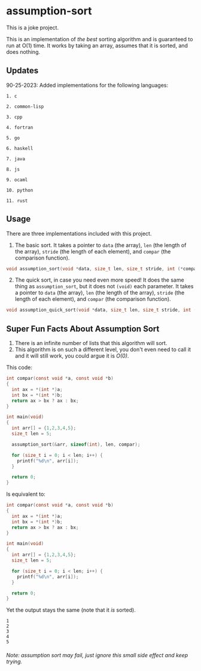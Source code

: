 # assumption-sort

This is a joke project.

This is an implementation of *the best* sorting algorithm and is guaranteed to run at O(1) time. It works by taking an array, assumes that it is sorted, and does nothing.

## Updates
90-25-2023: Added implementations for the following languages:

    1. c

    2. common-lisp

    3. cpp

    4. fortran

    5. go

    6. haskell

    7. java

    8. js

    9. ocaml

    10. python

    11. rust

## Usage

There are three implementations included with this project.

1. The basic sort. It takes a pointer to `data` (the array), `len` (the length of the array), `stride` (the length of each element), and `compar` (the comparison function).

```c
void assumption_sort(void *data, size_t len, size_t stride, int (*compar)(const void *, const void *));
```

2. The quick sort, in case you need even more speed! It does the same thing as `assumption_sort`, but it does not `(void)` each parameter. It takes a pointer to `data` (the array), `len` (the length of the array), `stride` (the length of each element), and `compar` (the comparison function).

```c
void assumption_quick_sort(void *data, size_t len, size_t stride, int (*compar)(const void *, const void *));
```

## Super Fun Facts About Assumption Sort
1. There is an infinite number of lists that this algorithm will sort.
2. This algorithm is on such a different level, you don't even need to call it and it will still work, you could argue it is *O(0)*.

This code:
```c
int compar(const void *a, const void *b)
{
  int ax = *(int *)a;
  int bx = *(int *)b;
  return ax > bx ? ax : bx;
}

int main(void)
{
  int arr[] = {1,2,3,4,5};
  size_t len = 5;

  assumption_sort(&arr, sizeof(int), len, compar);

  for (size_t i = 0; i < len; i++) {
    printf("%d\n", arr[i]);
  }

  return 0;
}
```

Is equivalent to:
```c
int compar(const void *a, const void *b)
{
  int ax = *(int *)a;
  int bx = *(int *)b;
  return ax > bx ? ax : bx;
}

int main(void)
{
  int arr[] = {1,2,3,4,5};
  size_t len = 5;

  for (size_t i = 0; i < len; i++) {
    printf("%d\n", arr[i]);
  }

  return 0;
}
```

Yet the output stays the same (note that it *is* sorted).
```
1
2
3
4
5
```

###### Note: assumption sort may fail, just ignore this small side effect and keep trying.
